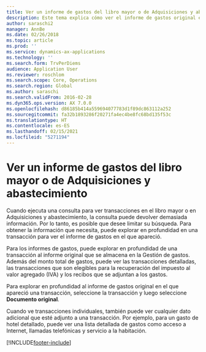 ```yaml
---
title: Ver un informe de gastos del libro mayor o de Adquisiciones y abastecimiento
description: Este tema explica cómo ver el informe de gastos original en el que apareció una transacción.
author: saraschi2
manager: AnnBe
ms.date: 02/26/2018
ms.topic: article
ms.prod: ''
ms.service: dynamics-ax-applications
ms.technology: ''
ms.search.form: TrvPerDiems
audience: Application User
ms.reviewer: roschlom
ms.search.scope: Core, Operations
ms.search.region: Global
ms.author: saraschi
ms.search.validFrom: 2016-02-28
ms.dyn365.ops.version: AX 7.0.0
ms.openlocfilehash: d86185b414a559694077783d1f89dc863112a252
ms.sourcegitcommit: fa32b1893286f20271fa4ec4be8fc68bd135f53c
ms.translationtype: HT
ms.contentlocale: es-ES
ms.lasthandoff: 02/15/2021
ms.locfileid: "5271194"
---
```

# <a name="view-an-expense-report-from-general-ledger-or-procurement-and-sourcing"></a>Ver un informe de gastos del libro mayor o de Adquisiciones y abastecimiento

Cuando ejecuta una consulta para ver transacciones en el libro mayor o en Adquisiciones y abastecimiento, la consulta puede devolver demasiada información. Por lo tanto, es posible que desee limitar su búsqueda. Para obtener la información que necesita, puede explorar en profundidad en una transacción para ver el informe de gastos en el que apareció.

Para los informes de gastos, puede explorar en profundidad de una transacción al informe original que se almacena en la Gestión de gastos. Además del monto total de gastos, puede ver las transacciones detalladas, las transacciones que son elegibles para la recuperación del impuesto al valor agregado (IVA) y los recibos que se adjuntan a los gastos.

Para explorar en profundidad al informe de gastos original en el que apareció una transacción, seleccione la transacción y luego seleccione **Documento original**.

Cuando ve transacciones individuales, también puede ver cualquier dato adicional que esté adjunto a una transacción. Por ejemplo, para un gasto de hotel detallado, puede ver una lista detallada de gastos como acceso a Internet, llamadas telefónicas y servicio a la habitación.


[!INCLUDE[footer-include](../includes/footer-banner.md)]